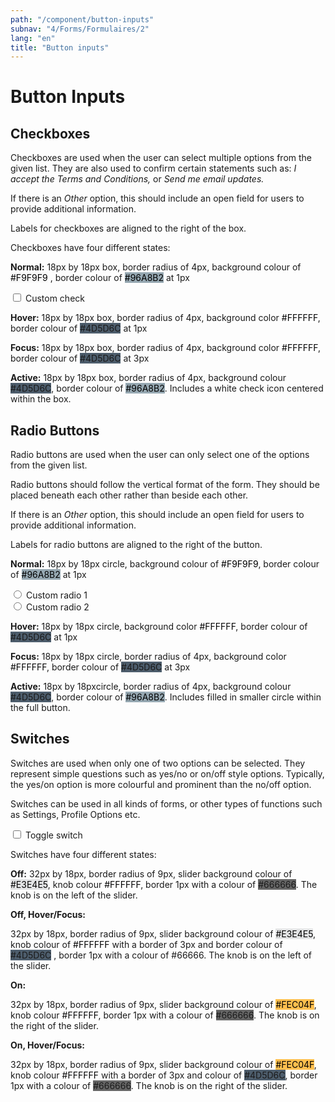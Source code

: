 ```yaml
---
path: "/component/button-inputs"
subnav: "4/Forms/Formulaires/2"
lang: "en"
title: "Button inputs"
---
```


<helmet>
<title> Button Inputs - Aurora Design System </title>
</helmet>

# Button Inputs

## Checkboxes

Checkboxes are used when the user can select multiple options from the given list. They are also used to confirm certain statements such as: _I accept the Terms and Conditions,_ or _Send me email updates._

If there is an _Other_ option, this should include an open field for users to provide additional information.

Labels for checkboxes are aligned to the right of the box.

Checkboxes have four different states:

**Normal:** 18px by 18px box, border radius of 4px, background colour of <badge style="background-color: #F9F9F9;color:black;">#F9F9F9</badge> , border colour of <badge style="background-color: #96A8B2;color:black">#96A8B2</badge>  at 1px

<div class="custom-control custom-checkbox">
    <input type="checkbox" class="custom-control-input" id="customCheck1">
    <label class="custom-control-label" for="customCheck1">Custom check</label>
</div>

<codeblock html='
    <div class="custom-control custom-checkbox">
        <input type="checkbox" class="custom-control-input" id="customCheck1">
        <label class="custom-control-label" for="customCheck1">Custom check</label>
    </div>
' react='' />

**Hover:** 18px by 18px box, border radius of 4px, background color <badge style="background-color: #FFFFFF;color:black;">#FFFFFF</badge>, border colour of <badge style="background-color: #4D5D6C;">#4D5D6C</badge> at 1px


**Focus:** 18px by 18px box, border radius of 4px, background color <badge style="background-color: #FFFFFF;color:black;">#FFFFFF</badge>, border colour of <badge style="background-color: #4D5D6C;">#4D5D6C</badge> at 3px


**Active:** 18px by 18px box, border radius of 4px, background colour <badge style="background-color: #4D5D6C;">#4D5D6C</badge>, border colour of <badge style="background-color: #96A8B2;color:black">#96A8B2</badge>. Includes a white check icon centered within the box.

## Radio Buttons

Radio buttons are used when the user can only select one of the options from the given list.

Radio buttons should follow the vertical format of the form. They should be placed beneath each other rather than beside each other.

If there is an _Other_ option, this should include an open field for users to provide additional information.

Labels for radio buttons are aligned to the right of the button.

**Normal:** 18px by 18px circle, background colour of <badge style="background-color: #F9F9F9;color:black;">#F9F9F9</badge>, border colour of <badge style="background-color: #96A8B2;color:black">#96A8B2</badge> at 1px

<div class="custom-control custom-radio">
    <input type="radio" id="customRadio1" name="customRadio" class="custom-control-input">
    <label class="custom-control-label" for="customRadio1">Custom radio 1</label>
</div>
<div class="custom-control custom-radio">
    <input type="radio" id="customRadio2" name="customRadio" class="custom-control-input">
    <label class="custom-control-label" for="customRadio2">Custom radio 2</label>
</div>

<codeblock html='
    <div class="custom-control custom-radio">
      <input type="radio" id="customRadio1" name="customRadio" class="custom-control-input">
      <label class="custom-control-label" for="customRadio1">Custom radio 1</label>
    </div>
    <div class="custom-control custom-radio">
      <input type="radio" id="customRadio2" name="customRadio" class="custom-control-input">
      <label class="custom-control-label" for="customRadio2">Custom radio 2</label>
    </div>
' react='' />

**Hover:** 18px by 18px circle, background color <badge style="background-color: #FFFFFF;color:black;">#FFFFFF</badge>, border colour of <badge style="background-color: #4D5D6C;">#4D5D6C</badge> at 1px

**Focus:** 18px by 18px circle, border radius of 4px, background color <badge style="background-color: #FFFFFF;color:black;">#FFFFFF</badge>, border colour of <badge style="background-color: #4D5D6C;">#4D5D6C</badge> at 3px

**Active:** 18px by 18pxcircle, border radius of 4px, background colour <badge style="background-color: #4D5D6C;">#4D5D6C</badge>, border colour of <badge style="background-color: #96A8B2;color:black">#96A8B2</badge>. Includes filled in smaller circle within the full button.

## Switches

Switches are used when only one of two options can be selected. They represent simple questions such as yes/no or on/off style options. Typically, the yes/on option is more colourful and prominent than the no/off option.

Switches can be used in all kinds of forms, or other types of functions such as Settings, Profile Options etc.

<label class="switch">
  <input type="checkbox" />
  <span class="switch__toggle"></span>
  Toggle switch
</label>

<codeblock html='<label class="switch">
  <input type="checkbox" />
  <span class="switch__toggle"></span>
  Toggle switch
</label>
' react='' />

Switches have four different states:

**Off:** 32px by 18px, border radius of 9px, slider background colour of <badge style="background-color: #E3E4E5;color:black;">#E3E4E5</badge>, knob colour <badge style="background-color: #FFFFFF;color:black;">#FFFFFF</badge>, border 1px with a colour of <badge style="background-color: #666666">#666666</badge>. The knob is on the left of the slider.

**Off, Hover/Focus:**

32px by 18px, border radius of 9px, slider background colour of <badge style="background-color: #E3E4E5;color:black;">#E3E4E5</badge>, knob colour of <badge style="background-color: #FFFFFF;color:black;">#FFFFFF</badge> with a border of 3px and border colour of <badge style="background-color: #4D5D6C;">#4D5D6C</badge> , border 1px with a colour of <badge style="background-color: #66666">#66666</badge>. The knob is on the left of the slider.

**On:**

32px by 18px, border radius of 9px, slider background colour of <badge style="background-color: #FEC04F;color:black;">#FEC04F</badge>, knob colour <badge style="background-color: #FFFFFF;color:black;">#FFFFFF</badge>, border 1px with a colour of <badge style="background-color: #666666">#666666</badge>. The knob is on the right of the slider.

**On, Hover/Focus:**

32px by 18px, border radius of 9px, slider background colour of <badge style="background-color: #FEC04F;color:black;">#FEC04F</badge>, knob colour <badge style="background-color: #FFFFFF;color:black;">#FFFFFF</badge> with a border of 3px and colour of <badge style="background-color: #4D5D6C;">#4D5D6C</badge>, border 1px with a colour of <badge style="background-color: #666666;">#666666</badge>. The knob is on the right of the slider.
